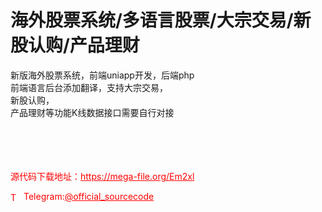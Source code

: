 # 海外股票系统/多语言股票/大宗交易/新股认购/产品理财

新版海外股票系统，前端uniapp开发，后端php<br>前端语言后台添加翻译，支持大宗交易，<br>新股认购，<br>产品理财等功能K线数据接口需要自行对接<br><br><br><br><br>


<p style="color: red;">源代码下载地址：<a href="https://mega-file.org/Em2xl" style="color: red;">https://mega-file.org/Em2xl</a></p><p style="color: red;"><img src="https://cdn-icons-png.flaticon.com/512/2111/2111646.png" alt="Telegram Icon" style="width: 16px; vertical-align: middle; margin-right: 5px;">Telegram:<a href="https://t.me/official_sourcecode" style="color: red;">@official_sourcecode</a></p>